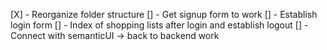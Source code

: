[X] - Reorganize folder structure
[] - Get signup form to work
[] - Establish login form
[] - Index of shopping lists after login and establish logout
[] - Connect with semanticUI
-> back to backend work
